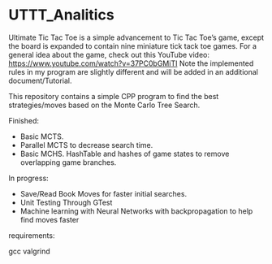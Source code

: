# UTTT_Analitics
Ultimate Tic Tac Toe is a simple advancement to Tic Tac Toe’s game, except the board is expanded to contain nine miniature tick tack toe games. For a general
idea about the game, check out this YouTube video: https://www.youtube.com/watch?v=37PC0bGMiTI Note the implemented rules in my program are slightly different and will be added in an additional document/Tutorial.

This repository contains a simple CPP program to find the best strategies/moves based on the Monte Carlo Tree Search. 


Finished:
+ Basic MCTS.
+ Parallel MCTS to decrease search time.
+ Basic MCHS. HashTable and hashes of game states to remove overlapping game branches.


In progress: 
+ Save/Read Book Moves for faster initial searches.
+ Unit Testing Through GTest
+ Machine learning with Neural Networks with backpropagation to help find moves faster 



requirements:

gcc
valgrind


